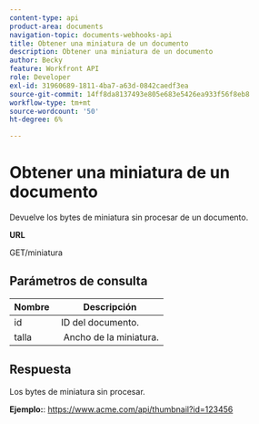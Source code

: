 ```yaml
---
content-type: api
product-area: documents
navigation-topic: documents-webhooks-api
title: Obtener una miniatura de un documento
description: Obtener una miniatura de un documento
author: Becky
feature: Workfront API
role: Developer
exl-id: 31960689-1811-4ba7-a63d-0842caedf3ea
source-git-commit: 14ff8da8137493e805e683e5426ea933f56f8eb8
workflow-type: tm+mt
source-wordcount: '50'
ht-degree: 6%

---
```



# Obtener una miniatura de un documento

Devuelve los bytes de miniatura sin procesar de un documento.

**URL**

GET/miniatura

## Parámetros de consulta

| Nombre  | Descripción |
|---|---|
| id  | ID del documento. |
| talla  |  Ancho de la miniatura. |


## Respuesta

Los bytes de miniatura sin procesar.

**Ejemplo:**: https://www.acme.com/api/thumbnail?id=123456
